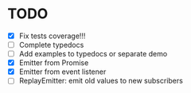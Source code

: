 # TODO

- [x] Fix tests coverage!!!
- [ ] Complete typedocs
- [ ] Add examples to typedocs or separate demo
- [x] Emitter from Promise
- [x] Emitter from event listener
- [ ] ReplayEmitter: emit old values to new subscribers
